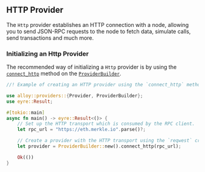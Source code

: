 ## HTTP Provider

The `Http` provider establishes an HTTP connection with a node, allowing you to send JSON-RPC requests to the node to fetch data, simulate calls, send transactions and much more.

### Initializing an Http Provider

The recommended way of initializing a `Http` provider is by using the [`connect_http`](https://docs.rs/alloy/latest/alloy/providers/struct.ProviderBuilder.html#method.connect_http) method on the [`ProviderBuilder`](https://docs.rs/alloy/latest/alloy/providers/struct.ProviderBuilder.html).

```rust
//! Example of creating an HTTP provider using the `connect_http` method on the `ProviderBuilder`.

use alloy::providers::{Provider, ProviderBuilder};
use eyre::Result;

#[tokio::main]
async fn main() -> eyre::Result<()> {
    // Set up the HTTP transport which is consumed by the RPC client.
    let rpc_url = "https://eth.merkle.io".parse()?;

    // Create a provider with the HTTP transport using the `reqwest` crate.
    let provider = ProviderBuilder::new().connect_http(rpc_url);

    Ok(())
}
```
